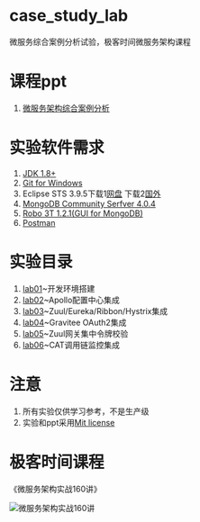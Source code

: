 # case_study_lab
微服务综合案例分析试验，极客时间微服务架构课程

# 课程ppt
1. [微服务架构综合案例分析](ppt/微服务架构综合案例分析.pdf)

# 实验软件需求
1. [JDK 1.8+](http://www.oracle.com/technetwork/java/javase/downloads/jdk8-downloads-2133151.html)
2. [Git for Windows](https://gitforwindows.org/)
3. Eclipse STS 3.9.5下载1[网盘](https://pan.baidu.com/s/1xqy4G_r9N24WODBBuGlIog) 下载2[国外](https://spring.io/tools)
4. [MongoDB Community Serfver 4.0.4](https://www.mongodb.com/download-center/community)
5. [Robo 3T 1.2.1(GUI for MongoDB)](https://download.robomongo.org/1.2.1/windows/robo3t-1.2.1-windows-x86_64-3e50a65.exe)
6. [Postman](https://www.getpostman.com/)

# 实验目录
1. [lab01](lab01)~开发环境搭建
2. [lab02](lab02)~Apollo配置中心集成
3. [lab03](lab03)~Zuul/Eureka/Ribbon/Hystrix集成
4. [lab04](lab04)~Gravitee OAuth2集成
5. [lab05](lab05)~Zuul网关集中令牌校验
6. [lab06](lab06)~CAT调用链监控集成

# 注意
1. 所有实验仅供学习参考，不是生产级
2. 实验和ppt采用[Mit license](LICENSE)

# 极客时间课程

《微服务架构实战160讲》

![微服务架构实战160讲](https://github.com/spring2go/oauth2lab/blob/master/image/course_ad.jpg)